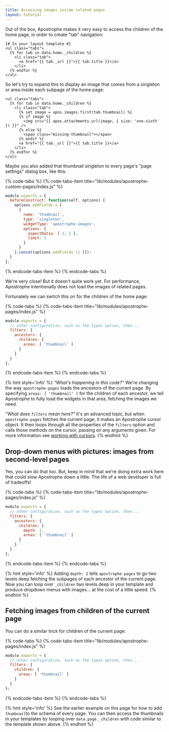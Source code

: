 ```yaml
---
title: Accessing images inside related pages
layout: tutorial
---
```


Out of the box, Apostrophe makes it very easy to access the children of the home page, in order to create "tab" navigation:

```markup
{# In your layout template #}
<ul class="tabs">
  {% for tab in data.home._children %}
    <li class="tab">
      <a href="{{ tab._url }}">{{ tab.title }}</a>
    </li>
  {% endfor %}
</ul>
```

So let's try to expand this to display an image that comes from a singleton or area inside each subpage of the home page:

```markup
<ul class="tabs">
  {% for tab in data.home._children %}
    <li class="tab">
      {% set image = apos.images.first(tab.thumbnail) %}
      {% if image %}
        <img src="{{ apos.attachments.url(image, { size: 'one-sixth' }) }}" />
      {% else %}
        <span class="missing-thumbnail"></span>
      {% endif %}
      <a href="{{ tab._url }}">{{ tab.title }}</a>
    </li>
  {% endfor %}
</ul>
```

Maybe you also added that thumbnail singleton to every page's "page settings" dialog box, like this:

{% code-tabs %}
{% code-tabs-item title="lib/modules/apostrophe-custom-pages/index.js" %}
```javascript
module.exports = {
  beforeConstruct: function(self, options) {
    options.addFields = [
      {
        name: 'thumbnail',
        type: 'singleton',
        widgetType: 'apostrophe-images',
        options: {
          aspectRatio: [ 1, 1 ],
          limit: 1
        }
      }
    ].concat(options.addFields || []);
  }
}; 
```
{% endcode-tabs-item %}
{% endcode-tabs %}

We're very close! But it doesn't quite work yet. For performance, Apostrophe intentionally does not load the images of related pages. 

Fortunately we can switch this on for the children of the home page:

{% code-tabs %}
{% code-tabs-item title="lib/modules/apostrophe-pages/index.js" %}
```javascript
module.exports = {
  // other configuration, such as the types option, then...
  filters: {
    ancestors: {
      children: {
        areas: [ 'thumbnail' ]
      }
    }
  }
};
```
{% endcode-tabs-item %}
{% endcode-tabs %}

{% hint style='info' %}
*"What's happening in this code?"* We're changing the way `apostrophe-pages` loads the ancestors of the current page. By specifying `areas: [ 'thumbnail' ]` for the children of each ancestor, we tell Apostrophe to fully load the widgets in that area, fetching the images we need.

*"What does `filters` mean here?"* It's an advanced topic, but when `apostrophe-pages` fetches the current page, it makes an Apostrophe cursor object. It then loops through all the properties of the `filters` option and calls those methods on the cursor, passing on any arguments given. For more information see [working with cursors](../../advanced-development/06-database/cursors.md).
{% endhint %}

## Drop-down menus with pictures: images from second-level pages

Yes, you can do that too. But, keep in mind that we're doing extra work here that could slow Apostrophe down a little. The life of a web developer is full of tradeoffs!

{% code-tabs %}
{% code-tabs-item title="lib/modules/apostrophe-pages/index.js" %}
```javascript
module.exports = {
  // other configuration, such as the types option, then...
  filters: {
    ancestors: {
      children: {
        depth: 2,
        areas: [ 'thumbnail' ]
      }
    }
  }
};
```
{% endcode-tabs-item %}
{% endcode-tabs %}


{% hint style='info' %}
Adding `depth: 2` tells `apostrophe-pages` to go two levels deep fetching the subpages of each ancestor of the current page. Now you can loop over `_children` two levels deep in your template and produce dropdown menus with images... at the cost of a little speed.
{% endhint %}


## Fetching images from children of the current page

You can do a similar trick for children of the current page:

{% code-tabs %}
{% code-tabs-item title="lib/modules/apostrophe-pages/index.js" %}
```javascript
module.exports = {
  // other configuration, such as the types option, then...
  filters: {
    children: {
      areas: [ 'thumbnail' ]
    }
  }
};
```
{% endcode-tabs-item %}
{% endcode-tabs %}

{% hint style='info' %}
See the earlier example on this page for how to add `thumbnail`to the schema of every page. You can then access the thumbnails in your templates by looping over `data.page._children` with code similar to the template shown above.
{% endhint %}


